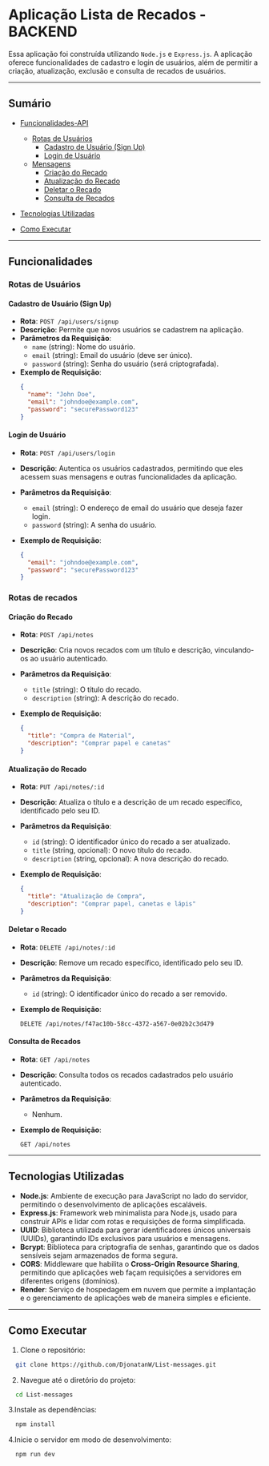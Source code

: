 # Aplicação Lista de Recados - BACKEND

Essa aplicação foi construída utilizando `Node.js` e `Express.js`. A aplicação oferece funcionalidades de cadastro e login de usuários, além de permitir a criação, atualização, exclusão e consulta de recados de usuários.

---

## Sumário

- [Funcionalidades-API](#funcionalidades)
  - [Rotas de Usuários](#usuários)
    - [Cadastro de Usuário (Sign Up)](#cadastro-de-usuário)
    - [Login de Usuário](#login-de-usuário)
  - [Mensagens](#mensagens)
    - [Criação do Recado](#criação-mensagem)
    - [Atualização do Recado](#atualização-mensagem)
    - [Deletar o Recado](#deletar-mensagem)
    - [Consulta de Recados](#leitura-mensagens)

- [Tecnologias Utilizadas](#tecnologias-utilizadas)

- [Como Executar](#como-executar)

---

## Funcionalidades

### Rotas de Usuários

#### Cadastro de Usuário (Sign Up)

- **Rota**: `POST /api/users/signup`
- **Descrição**: Permite que novos usuários se cadastrem na aplicação.
- **Parâmetros da Requisição**:
  - `name` (string): Nome do usuário.
  - `email` (string): Email do usuário (deve ser único).
  - `password` (string): Senha do usuário (será criptografada).
- **Exemplo de Requisição**:
  ```json
  {
    "name": "John Doe",
    "email": "johndoe@example.com",
    "password": "securePassword123"
  }

#### Login de Usuário

- **Rota**: `POST /api/users/login`
- **Descrição**: Autentica os usuários cadastrados, permitindo que eles acessem suas mensagens e outras funcionalidades da aplicação.
  
- **Parâmetros da Requisição**:
  - `email` (string): O endereço de email do usuário que deseja fazer login.
  - `password` (string): A senha do usuário.

- **Exemplo de Requisição**:
  ```json
  {
    "email": "johndoe@example.com",
    "password": "securePassword123"
  }

### Rotas de recados

#### Criação do Recado

- **Rota**: `POST /api/notes`
- **Descrição**: Cria novos recados com um título e descrição, vinculando-os ao usuário autenticado.
  
- **Parâmetros da Requisição**:
  - `title` (string): O título do recado.
  - `description` (string): A descrição do recado.

- **Exemplo de Requisição**:
  ```json
  {
    "title": "Compra de Material",
    "description": "Comprar papel e canetas"
  }

#### Atualização do Recado

- **Rota**: `PUT /api/notes/:id`
- **Descrição**: Atualiza o título e a descrição de um recado específico, identificado pelo seu ID.
  
- **Parâmetros da Requisição**:
  - `id` (string): O identificador único do recado a ser atualizado.
  - `title` (string, opcional): O novo título do recado.
  - `description` (string, opcional): A nova descrição do recado.

- **Exemplo de Requisição**:
  ```json
  {
    "title": "Atualização de Compra",
    "description": "Comprar papel, canetas e lápis"
  }

#### Deletar o Recado

- **Rota**: `DELETE /api/notes/:id`
- **Descrição**: Remove um recado específico, identificado pelo seu ID.

- **Parâmetros da Requisição**:
  - `id` (string): O identificador único do recado a ser removido.

- **Exemplo de Requisição**:
  ```http
  DELETE /api/notes/f47ac10b-58cc-4372-a567-0e02b2c3d479

#### Consulta de Recados

- **Rota**: `GET /api/notes`
- **Descrição**: Consulta todos os recados cadastrados pelo usuário autenticado.

- **Parâmetros da Requisição**:
  - Nenhum.

- **Exemplo de Requisição**:
  ```http
  GET /api/notes
---

## Tecnologias Utilizadas

- **Node.js**: Ambiente de execução para JavaScript no lado do servidor, permitindo o desenvolvimento de aplicações escaláveis.
- **Express.js**: Framework web minimalista para Node.js, usado para construir APIs e lidar com rotas e requisições de forma simplificada.
- **UUID**: Biblioteca utilizada para gerar identificadores únicos universais (UUIDs), garantindo IDs exclusivos para usuários e mensagens.
- **Bcrypt**: Biblioteca para criptografia de senhas, garantindo que os dados sensíveis sejam armazenados de forma segura.
- **CORS**: Middleware que habilita o **Cross-Origin Resource Sharing**, permitindo que aplicações web façam requisições a servidores em diferentes origens (domínios).
- **Render**: Serviço de hospedagem em nuvem que permite a implantação e o gerenciamento de aplicações web de maneira simples e eficiente.

---


## Como Executar

1. Clone o repositório:
  ```bash
    git clone https://github.com/DjonatanW/List-messages.git
  ```

2. Navegue até o diretório do projeto:
  ```bash
    cd List-messages
  ```

3.Instale as dependências:
  ```bash
    npm install
  ```

4.Inicie o servidor em modo de desenvolvimento:
  ```bash
    npm run dev
  ```













   
